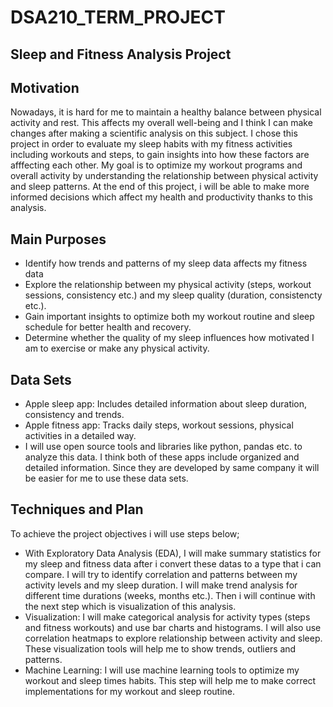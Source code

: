 # DSA210_TERM_PROJECT

## Sleep and Fitness Analysis Project

## Motivation

Nowadays, it is hard for me to maintain a healthy balance between physical activity and rest. This affects my overall well-being and I think I can make changes after making a scientific analysis on this subject.
I chose this project in order to evaluate my sleep habits with my fitness activities including workouts and steps, 
to gain insights into how these factors are afffecting each other. My goal is to optimize my workout programs and overall activity by understanding the relationship between physical activity and sleep patterns. At the end of this project, i will be able to make
more informed decisions which affect my health and productivity thanks to this analysis.

## Main Purposes

- Identify how trends and patterns of my sleep data affects my fitness data
- Explore the relationship between my physical activity (steps, workout sessions, consistency etc.) and my sleep quality (duration, consistencty etc.).
- Gain important insights to optimize both my workout routine and sleep schedule for better health and recovery.
- Determine whether the quality of my sleep influences how motivated I am to exercise or make any physical activity.

## Data Sets

- Apple sleep app: Includes detailed information about sleep duration, consistency and trends.
- Apple fitness app: Tracks daily steps, workout sessions, physical activities in a detailed way.
- I will use open source tools and libraries like python, pandas etc. to analyze this data. I think both of these apps include organized and detailed information. Since they are developed by same company it will be easier for me to use these data sets.

## Techniques and Plan

To achieve the project objectives i will use steps below;
- With Exploratory Data Analysis (EDA), I will make summary statistics for my sleep and fitness data after i convert these datas to a type that i can compare. I will try to identify correlation and patterns between my activity levels and my sleep duration. I will make trend analysis for different time durations (weeks, months etc.). Then i will continue with the next step which is visualization of this analysis.
- Visualization: I will make categorical analysis for activity types (steps and fitness workouts) and use bar charts and histograms. I will also use correlation heatmaps to explore relationship between activity and sleep. These visualization tools will help me to show trends, outliers and patterns.
- Machine Learning: I will use machine learning tools to optimize my workout and sleep times habits. This step will help me to make correct implementations for my workout and sleep routine.



